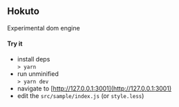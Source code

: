 ## Hokuto

Experimental dom engine

#### Try it

- install deps  
  `> yarn `
- run unminified  
  `> yarn dev`
- navigate to [http://127.0.0.1:3001](http://127.0.0.1:3001)
- edit the `src/sample/index.js` (or `style.less`)
